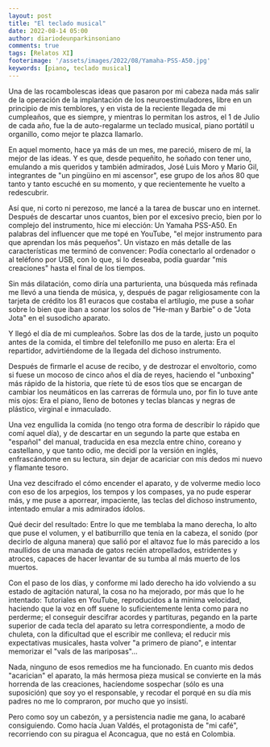 ```yaml
---
layout: post
title: "El teclado musical"
date: 2022-08-14 05:00
author: diariodeunparkinsoniano
comments: true
tags: [Relatos XI]
footerimage: '/assets/images/2022/08/Yamaha-PSS-A50.jpg'
keywords: [piano, teclado musical]
---
```

Una de las rocambolescas ideas que pasaron por mi cabeza nada más salir de la operación de la implantación de los neuroestimuladores, libre en un principio de mis temblores, y en vista de la reciente llegada de mi cumpleaños, que es siempre, y mientras lo permitan los astros, el 1 de Julio de cada año, fue la de auto-regalarme un teclado musical, piano portátil u organillo, como mejor te plazca llamarlo.


En aquel momento, hace ya más de un mes, me pareció, misero de mí, la mejor de las ideas. Y es que, desde pequeñito, he soñado con tener uno, emulando a mis queridos y también admirados, José Luis Moro y Mario Gil, integrantes de "un pingüino en mi ascensor", ese grupo de los años 80 que tanto y tanto escuché en su momento, y que recientemente he vuelto a redescubrir.


Así que, ni corto ni perezoso, me lancé a la tarea de buscar uno en internet. Después de descartar unos cuantos, bien por el excesivo precio, bien por lo complejo del instrumento, hice mi elección: Un Yamaha PSS-A50. En palabras del influencer que me topé en YouTube, "el mejor instrumento para que aprendan los más pequeños".
Un vistazo en más detalle de las características me terminó de convencer: Podía conectarlo al ordenador o al teléfono por USB, con lo que, si lo deseaba, podía guardar "mis creaciones" hasta el final de los tiempos.


Sin más dilatación, como diría una parturienta, una búsqueda más refinada me llevó a una tienda de música, y, después de pagar religiosamente con la tarjeta de crédito los 81 euracos que costaba el artilugio, me puse a soñar sobre lo bien que iban a sonar los solos de "He-man y Barbie" o de "Jota Jota" en el susodicho aparato.


Y llegó el día de mi cumpleaños. Sobre las dos de la tarde, justo un poquito antes de la comida, el timbre del telefonillo me puso en alerta: Era el repartidor, advirtiéndome de la llegada del dichoso instrumento.


Después de firmarle el acuse de recibo, y de destrozar el envoltorio, como si fuese un mocoso de cinco años el día de reyes, haciendo el "unboxing" más rápido de la historia, que ríete tú de esos tíos que se encargan de cambiar los neumáticos en las carreras de fórmula uno, 
por fin lo tuve ante mis ojos: Era el piano, lleno de botones y teclas blancas y negras de plástico, virginal e inmaculado.


Una vez engullida la comida (no tengo otra forma de describir lo rápido que comí aquel día), y de descartar en un segundo la parte que estaba en "español" del manual, traducida en esa mezcla entre chino, coreano y castellano, y que tanto odio, me decidí por la versión en inglés, enfrascándome en su lectura, sin dejar de acariciar con mis dedos mi nuevo y flamante tesoro.

Una vez descifrado el cómo encender el aparato, y de volverme medio loco con eso de los arpegios, los tempos y los compases, ya no pude esperar más, y me puse a aporrear, impaciente, las teclas del dichoso instrumento, intentado emular a mis admirados ídolos.


Qué decir del resultado: Entre lo que me temblaba la mano derecha, lo alto que puse el volumen, y el batiburrillo que tenía en la cabeza, el sonido (por decirlo de alguna manera) que salió por el altavoz fue lo más parecido a los maullidos de una manada de gatos recién atropellados, estridentes y atroces, capaces de hacer levantar de su tumba al más muerto de los muertos.


Con el paso de los días, y conforme mi lado derecho ha ido volviendo a su estado de agitación natural, la cosa no ha mejorado, por más que lo he intentado: Tutoriales en YouTube, reproducidos a la mínima velocidad, haciendo que la voz en off suene lo suficientemente lenta como para no perderme; el conseguir descifrar acordes y partituras, pegando en la parte superior de cada tecla del aparato su letra correspondiente, a modo de chuleta, con la dificultad que el escribir me conlleva; el reducir mis expectativas musicales, hasta volver "a primero de piano", e intentar memorizar el "vals de las mariposas"...

Nada, ninguno de esos remedios me ha funcionado.
En cuanto mis dedos "acarician" el aparato, la más hermosa pieza musical se convierte en la más horrenda de las creaciones, hacíendome sospechar (sólo es una suposición) que soy yo el responsable, y recodar el porqué en su día mis padres no me lo compraron, por mucho que yo insistí.

Pero como soy un cabezón, y a persistencia nadie me gana, lo acabaré consiguiendo. Como hacía Juan Valdés, el protagonista de "mi café", recorriendo con su piragua el Aconcagua, que no está en Colombia.

